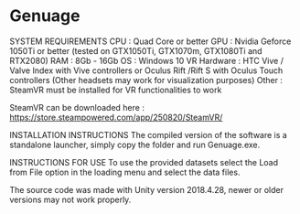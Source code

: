 # Genuage 

SYSTEM REQUIREMENTS
CPU : Quad Core or better
GPU : Nvidia Geforce 1050Ti or better (tested on GTX1050Ti, GTX1070m, GTX1080Ti and RTX2080)
RAM : 8Gb - 16Gb
OS : Windows 10
VR Hardware : HTC Vive / Valve Index with Vive controllers or Oculus Rift /Rift S with Oculus Touch controllers (Other headsets may work for visualization purposes)
Other : SteamVR must be installed for VR functionalities to work

SteamVR can be downloaded here : https://store.steampowered.com/app/250820/SteamVR/

INSTALLATION INSTRUCTIONS
The compiled version of the software is a standalone launcher, simply copy the folder and run Genuage.exe.

INSTRUCTIONS FOR USE
To use the provided datasets select the Load from File option in the loading menu and select the data files.

The source code was made with Unity version 2018.4.28, newer or older versions may not work properly.
